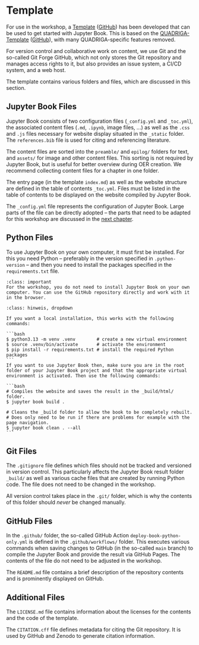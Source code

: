 # Template

For use in the workshop, a <a href="https://quadriga-dk.github.io/OER-Workshop-Template" target="_blank" class="external-link">Template</a> (<a href="https://github.com/quadriga-dk/OER-Workshop-Template" target="_blank" class="external-link">GitHub</a>) has been developed that can be used to get started with Jupyter Book. This is based on the <a href="https://quadriga-dk.github.io/Book_Template" target="_blank" class="external-link">QUADRIGA-Template</a> (<a href="https://github.com/quadriga-dk/Book_Template" target="_blank" class="external-link">GitHub</a>), with many QUADRIGA-specific features removed.

For version control and collaborative work on content, we use Git and the so-called Git Forge GitHub, which not only stores the Git repository and manages access rights to it, but also provides an issue system, a CI/CD system, and a web host.

The template contains various folders and files, which are discussed in this section.

## Jupyter Book Files
Jupyter Book consists of two configuration files (`_config.yml` and `_toc.yml`), the associated content files (`.md`, `.ipynb`, image files, ...) as well as the `.css` and `.js` files necessary for website display situated in the `_static` folder. The `references.bib` file is used for citing and referencing literature.

The content files are sorted into the `preamble/` and `epilog/` folders for text, and `assets/` for image and other content files. This sorting is not required by Jupyter Book, but is useful for better overview during OER creation. We recommend collecting content files for a chapter in one folder.

The entry page (in the template `index.md`) as well as the website structure are defined in the table of contents `_toc.yml`. Files must be listed in the table of contents to be displayed on the website compiled by Jupyter Book.

The `_config.yml` file represents the configuration of Jupyter Book. Large parts of the file can be directly adopted – the parts that need to be adapted for this workshop are discussed in the [next chapter](/content/setup.md).

## Python Files
To use Jupyter Book on your own computer, it must first be installed. For this you need Python – preferably in the version specified in `.python-version` – and then you need to install the packages specified in the `requirements.txt` file.

```{admonition} Important
:class: important
For the workshop, you do not need to install Jupyter Book on your own computer. You can use the GitHub repository directly and work with it in the browser.
```

````{admonition} Instructions for Local Installation
:class: hinweis, dropdown

If you want a local installation, this works with the following commands:

```bash
$ python3.13 -m venv .venv        # create a new virtual environment
$ source .venv/bin/activate       # activate the environment
$ pip install -r requirements.txt # install the required Python packages
```
If you want to use Jupyter Book then, make sure you are in the root folder of your Jupyter Book project and that the appropriate virtual environment is activated. Then use the following commands:

```bash
# Compiles the website and saves the result in the _build/html/ folder.
$ jupyter book build .

# Cleans the _build folder to allow the book to be completely rebuilt.
# Does only need to be run if there are problems for example with the page navigation.
$ jupyter book clean . --all
```
````

## Git Files
The `.gitignore` file defines which files should not be tracked and versioned in version control. This particularly affects the Jupyter Book result folder `_build/` as well as various cache files that are created by running Python code. The file does not need to be changed in the workshop.

All version control takes place in the `.git/` folder, which is why the contents of this folder should _never_ be changed manually.

## GitHub Files
In the `.github/` folder, the so-called GitHub Action `deploy-book-python-only.yml` is defined in the `.github/workflows/` folder. This executes various commands when saving changes to GitHub (in the so-called `main` branch) to compile the Jupyter Book and provide the result via GitHub Pages. The contents of the file do not need to be adjusted in the workshop.

The `README.md` file contains a brief description of the repository contents and is prominently displayed on GitHub.

## Additional Files

The `LICENSE.md` file contains information about the licenses for the contents and the code of the template.

The `CITATION.cff` file defines metadata for citing the Git repository. It is used by GitHub and Zenodo to generate citation information.
